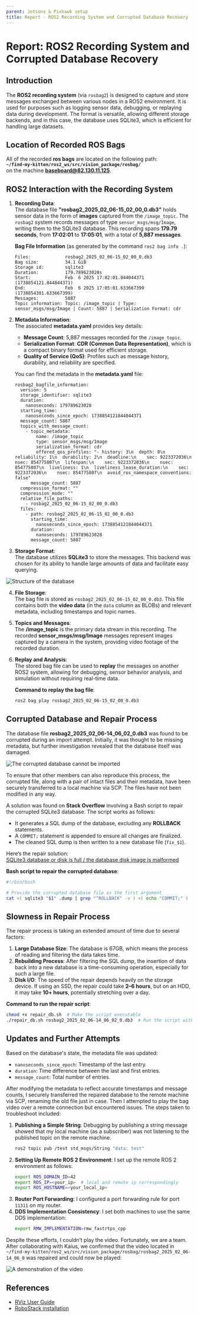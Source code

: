 ```yaml
---
parent: Jetsons & Pixhawk setup
title: Report - ROS2 Recording System and Corrupted Database Recovery
---
```


# Report: ROS2 Recording System and Corrupted Database Recovery

## Introduction
The **ROS2 recording system** (via `rosbag2`) is designed to capture and store messages exchanged between various nodes in a ROS2 environment. It is used for purposes such as logging sensor data, debugging, or replaying data during development. The format is versatile, allowing different storage backends, and in this case, the database uses SQLite3, which is efficient for handling large datasets.

## Location of Recorded ROS Bags
All of the recorded **ros bags** are located on the following path:  
**`~/find-my-kitten/ros2_ws/src/vision_package/rosbag/`**  
on the machine **baseboard@82.130.11.125**.

## ROS2 Interaction with the Recording System
1. **Recording Data**:  
   The database file **"rosbag2_2025_02_06-15_02_00_0.db3"** holds sensor data in the form of **images** captured from the `/image_topic`. The `rosbag2` system records messages of type `sensor_msgs/msg/Image`, writing them to the SQLite3 database. This recording spans **179.79 seconds**, from **17:02:01** to **17:05:01**, with a total of **5,887 messages**.

   **Bag File Information** (as generated by the command `ros2 bag info .`):  
   ```
   Files:             rosbag2_2025_02_06-15_02_00_0.db3
   Bag size:          34.1 GiB
   Storage id:        sqlite3
   Duration:          179.789623028s
   Start:             Feb  6 2025 17:02:01.844044371 (1738854121.844044371)
   End:               Feb  6 2025 17:05:01.633667399 (1738854301.633667399)
   Messages:          5887
   Topic information: Topic: /image_topic | Type: sensor_msgs/msg/Image | Count: 5887 | Serialization Format: cdr
   ```

2. **Metadata Information**:  
   The associated **metadata.yaml** provides key details:
   - **Message Count**: 5,887 messages recorded for the `/image_topic`.
   - **Serialization Format**: **CDR (Common Data Representation)**, which is a compact binary format used for efficient storage.
   - **Quality of Service (QoS)**: Profiles such as message history, durability, and reliability are specified.

   You can find the metadata in the **metadata.yaml** file:
   ```
   rosbag2_bagfile_information:
     version: 5
     storage_identifier: sqlite3
     duration:
       nanoseconds: 179789623028
     starting_time:
       nanoseconds_since_epoch: 1738854121844044371
     message_count: 5887
     topics_with_message_count:
       - topic_metadata:
           name: /image_topic
           type: sensor_msgs/msg/Image
           serialization_format: cdr
           offered_qos_profiles: "- history: 3\n  depth: 0\n  reliability: 1\n  durability: 2\n  deadline:\n    sec: 9223372036\n    nsec: 854775807\n  lifespan:\n    sec: 9223372036\n    nsec: 854775807\n  liveliness: 1\n  liveliness_lease_duration:\n    sec: 9223372036\n    nsec: 854775807\n  avoid_ros_namespace_conventions: false"
         message_count: 5887
     compression_format: ""
     compression_mode: ""
     relative_file_paths:
       - rosbag2_2025_02_06-15_02_00_0.db3
     files:
       - path: rosbag2_2025_02_06-15_02_00_0.db3
         starting_time:
           nanoseconds_since_epoch: 1738854121844044371
         duration:
           nanoseconds: 179789623028
         message_count: 5887
   ```

3. **Storage Format**:  
   The database utilizes **SQLite3** to store the messages. This backend was chosen for its ability to handle large amounts of data and facilitate easy querying.

![Structure of the database](../assets/Figure_1.png)

4. **File Storage**:  
   The bag file is stored as `rosbag2_2025_02_06-15_02_00_0.db3`. This file contains both the **video data** (in the `data` column as BLOBs) and relevant metadata, including timestamps and topic names.

5. **Topics and Messages**:  
   The **/image_topic** is the primary data stream in this recording. The recorded **sensor_msgs/msg/Image** messages represent images captured by a camera in the system, providing video footage of the recorded duration.

6. **Replay and Analysis**:  
   The stored bag file can be used to **replay** the messages on another ROS2 system, allowing for debugging, sensor behavior analysis, and simulation without requiring real-time data.

   **Command to replay the bag file**:  
   ```bash
   ros2 bag play rosbag2_2025_02_06-15_02_00_0.db3
   ```

## Corrupted Database and Repair Process
The database file **rosbag2_2025_02_06-14_06_02_0.db3** was found to be corrupted during an import attempt. Initially, it was thought to be missing metadata, but further investigation revealed that the database itself was damaged.

![The corrupted database cannot be imported](../assets/Figure_2.png)

To ensure that other members can also reproduce this process, the corrupted file, along with a pair of intact files and their metadata, have been securely transferred to a local machine via SCP. The files have not been modified in any way.

A solution was found on **Stack Overflow** involving a Bash script to repair the corrupted SQLite3 database. The script works as follows:
- It generates a SQL dump of the database, excluding any **ROLLBACK** statements.
- A `COMMIT;` statement is appended to ensure all changes are finalized.
- The cleaned SQL dump is then written to a new database file (`fix_$1`).

Here’s the repair solution:  
[SQLite3 database or disk is full / the database disk image is malformed](https://stackoverflow.com/a/15874884/2353444)

**Bash script to repair the corrupted database**:  
```bash
#!/bin/bash

# Provide the corrupted database file as the first argument
cat <( sqlite3 "$1" .dump | grep "^ROLLBACK" -v ) <( echo "COMMIT;" ) | sqlite3 "fix_$1"
```

## Slowness in Repair Process
The repair process is taking an extended amount of time due to several factors:
1. **Large Database Size**: The database is 67GB, which means the process of reading and filtering the data takes time.
2. **Rebuilding Process**: After filtering the SQL dump, the insertion of data back into a new database is a time-consuming operation, especially for such a large file.
3. **Disk I/O**: The speed of the repair depends heavily on the storage device. If using an SSD, the repair could take **2–6 hours**, but on an HDD, it may take **10+ hours**, potentially stretching over a day.

**Command to run the repair script**:
```bash
chmod +x repair_db.sh  # Make the script executable
./repair_db.sh rosbag2_2025_02_06-14_06_02_0.db3  # Run the script with the corrupted database
```

## Updates and Further Attempts

Based on the database's state, the metadata file was updated:

- `nanoseconds_since_epoch`: Timestamp of the last entry.
- `duration`: Time difference between the last and first entries.
- `message_count`: Total number of entries.

After modifying the metadata to reflect accurate timestamps and message counts, I securely transferred the repaired database to the remote machine via SCP, renaming the old file just in case. Then I attempted to play the bag video over a remote connection but encountered issues. The steps taken to troubleshoot included:

1. **Publishing a Simple String**: Debugging by publishing a string message showed that my local machine (as a subscriber) was not listening to the published topic on the remote machine.
   ```bash
   ros2 topic pub /test std_msgs/String "data: test"
   ```
2. **Setting Up Remote ROS 2 Environment**:
   I set up the remote ROS 2 environment as follows:
   ```bash
   export ROS_DOMAIN_ID=42
   export ROS_IP=<your_ip>  # local and remote ip correspondingly
   export ROS_HOSTNAME=<your_local_ip>
   ```
3. **Router Port Forwarding**:
   I configured a port forwarding rule for port `11311` on my router.
4. **DDS Implementation Consistency**:
   I set both machines to use the same DDS implementation:
   ```bash
   export RMW_IMPLEMENTATION=rmw_fastrtps_cpp
   ```

Despite these efforts, I couldn’t play the video. Fortunately, we are a team. After collaborating with Kaius, we confirmed that the video located in `~/find-my-kitten/ros2_ws/src/vision_package/rosbag/rosbag2_2025_02_06-14_06_0` was repaired and could now be played:

![A demonstration of the video](../assets/Figure_3.jpg)

## References

- [RViz User Guide](https://docs.ros.org/en/rolling/Tutorials/Intermediate/RViz/RViz-User-Guide/RViz-User-Guide.html)
- [RoboStack installation](https://robostack.github.io/GettingStarted.html)
